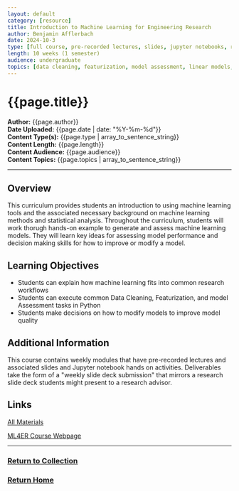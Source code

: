 ```yaml
---
layout: default
category: [resource]
title: Introduction to Machine Learning for Engineering Research
author: Benjamin Afflerbach
date: 2024-10-3
type: [full course, pre-recorded lectures, slides, jupyter notebooks, readings]
length: 10 weeks (1 semester)
audience: undergraduate
topics: [data cleaning, featurization, model assessment, linear models, neural networks, deep learning, computer vision, machine learning, undergraduate research]
---
```

# {{page.title}}  
**Author:** {{page.author}}  
**Date Uploaded:** {{page.date | date: "%Y-%m-%d"}}  
**Content Type(s):** {{page.type | array_to_sentence_string}}  
**Content Length:** {{page.length}}  
**Content Audience:** {{page.audience}}  
**Content Topics:** {{page.topics | array_to_sentence_string}}  
* * *

## Overview
This curriculum provides students an introduction to using machine learning tools and the associated necessary background on machine learning methods and statistical analysis. Throughout the curriculum, students will work thorugh hands-on example to generate and assess machine learning models. They will learn key ideas for assessing model performance and decision making skills for how to improve or modify a model.  

## Learning Objectives
- Students can explain how machine learning fits into common research workflows
- Students can execute common Data Cleaning, Featurization, and model Assessment tasks in Python
- Students make decisions on how to modify models to improve model quality
  
## Additional Information
This course contains weekly modules that have pre-recorded lectures and associated slides and Jupyter notebook hands on activities. Deliverables take the form of a "weekly slide deck submission" that mirrors a research slide deck students might present to a research advisor.

## Links
[All Materials](https://bafflerbach.github.io/test_software_carpentry/)

[ML4ER Course Webpage](https://skunkworks.engr.wisc.edu/informatics-skunkworks-education-course/)

* * *
### [Return to Collection](https://bafflerbach.github.io/DSM-CORE/resource-collection)
### [Return Home](https://bafflerbach.github.io/DSM-CORE)

